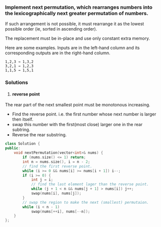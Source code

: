 ### Implement next permutation, which rearranges numbers into the lexicographically next greater permutation of numbers.

If such arrangement is not possible, it must rearrange it as the lowest possible order (ie, sorted in ascending order).

The replacement must be in-place and use only constant extra memory.

Here are some examples. Inputs are in the left-hand column and its corresponding outputs are in the right-hand column.

```
1,2,3 → 1,3,2
3,2,1 → 1,2,3
1,1,5 → 1,5,1
```

### Solutions

1. #### reverse point

The rear part of the next smallest point must be monotonous increasing.

- Find the reverse point. i.e. the first number whose next number is larger then itself.
- swap this number with the first(most close) larger one in the rear subtring.
- Reverse the rear substring.

```c++
class Solution {
public:
    void nextPermutation(vector<int>& nums) {
        if (nums.size() <= 1) return;
        int n = nums.size(), i = n - 2;
        // find the first reverse point.
        while (i >= 0 && nums[i] >= nums[i + 1]) i--;
        if (i >= 0) {
            int j = i;
            // find the last element lager than the reverse point.
            while (j + 1 < n && nums[j + 1] > nums[i]) j++;
            swap(nums[i], nums[j]);
        }
        // swap the region to make the next (smallest) permutaion.
        while (i < n - 1)
            swap(nums[++i], nums[--n]);
    }
};
```
